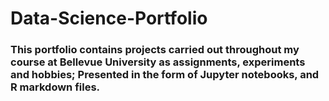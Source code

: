 # Data-Science-Portfolio
### This portfolio contains projects carried out throughout my course at Bellevue University as assignments, experiments and hobbies; Presented in the form of Jupyter notebooks, and R markdown files.
